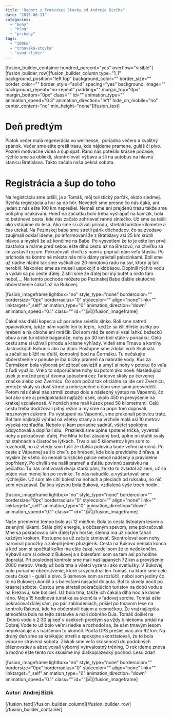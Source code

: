 ```yaml
---
title: "Report z Trnavskej Stovky od Andreja Bizíka"
date: "2015-06-11"
categories: 
  - "behy"
  - "blog"
  - "pribehy"
tags: 
  - "100km"
  - "trnavska-stovka"
  - "uvod-slider"
---
```


\[fusion\_builder\_container hundred\_percent="yes" overflow="visible"\]\[fusion\_builder\_row\]\[fusion\_builder\_column type="1\_1" background\_position="left top" background\_color="" border\_size="" border\_color="" border\_style="solid" spacing="yes" background\_image="" background\_repeat="no-repeat" padding="" margin\_top="0px" margin\_bottom="0px" class="" id="" animation\_type="" animation\_speed="0.3" animation\_direction="left" hide\_on\_mobile="no" center\_content="no" min\_height="none"\]\[fusion\_text\]

# Deň predtým

Piatok večer malá regenerácia vo wellnesse,  poriadna večera a kvalitný spánok. Večer sme ešte prešli trasu, kde nájdeme pramene, guláš či pivo. Pozreli motivačné videá a šup spať. Ráno nás potešilo krásne počasie, rýchlo sme sa obliekli, skontrolovali výbavu a šli na autobus na hlavnú stanicu Bratislava. Takto začala naša pekná sobota.

# Registrácia a šup do toho

Na registráciu sme prišli, ja a Tomáš, môj turistický parťák, okolo siedmej. Rýchla registrácia a hor sa do hôr. Nevedeli sme presne čo nás čaká, ani jeden z nás ešte 100 km neprešiel. Nemali sme ani prejdenú trasu takže sme boli plný očakávaní. Hneď na začiatku bolo treba vyšliapať na kamzík, bola to betónová cesta, kde nás začalo zohrievať ranné slniečko. Už sme sa tešili ako vstúpime do lesa. Ako sme si užívali prírodu, stretali turistov kilometre a čas utekal. Na Pezinskej babe sme stretli párik dôchodcov, čo sa zvedavo zaujímali odkiaľ ideme, po informovaní že z Bratislavy asi 25 km krútili hlavou a mysleli že už končíme na Babe. Po vysvetlení že to je ešte len prvá zastávka a máme pred sebou ešte dlhú cestu až na Brezovú, na chvíľku sa im zastavil rozum. Pokračovali chvíľu s nami a popriali nám veľa šťastia. Po príchode na kontrolné miesto nás milé dámy privítali palacinkami. Boli sme už riadne hladní tak sme vyčkali asi 20 minútovú radu na syr, ktorý aj tak nerobili. Nakoniec sme sa museli uspokojiť s klobásou. Doplnili rýchlo vodu a vydali sa po ceste ďalej. Zistili sme že ďalej bol iný bufet a nikto tam nebol,... Na tomto pochode môžete po Pezinskej Babe ďalšie skutočné občerstvenie čakať až na Bukovej.

\[fusion\_imageframe lightbox="no" style\_type="none" bordercolor="" bordersize="0px" borderradius="0" stylecolor="" align="none" link="" linktarget="\_self" animation\_type="0" animation\_direction="down" animation\_speed="0.1" class="" id=""\]![](images/Ja-Foto-na-Vápennej.jpg)\[/fusion\_imageframe\]

Čakal nás ďalší kopec a už poriadne svietilo slnko. Boli sme natretí opalovákom, takže nám vadilo len to teplo,  keďže sa išli dlhšie úseky po hrebeni a na oblohe ani mráčik. Bol som rád že som si vzal ľahkú bežeckú obuv a nie turistické bagandže, nohy po 30 km boli stále v poriadku. Celú cestu sme si užívali prírodu a krásne výhľady. Videli sme Trnavu a komíny Jaslovských Bohuníc ako na dlani. Postupne sme zdolali vrch Skalnatá a začali sa blížiť na ďalší, kontrolný bod na Čermáku. Tu nečakajte občerstvenie v ponuke je iba blízky prameň na nabratie vody. Kus za Čermákom bola výborná príležitosť osviežiť a umyť si nohy v potoku čo veľa z ľudí využilo. Vrelo to odporúčame nohy sú potom ako nové. Nasledujúci úsek je možné prejsť dvoma spôsobmi cez Taricove skaly po červenej značke alebo cez Zvernicu. Čo som počul tak oficiálne sa ide cez Zvernicu, pretože skaly sú dosť strmé a nebezpečné o čom sme sami presvedčili. Potom nás čakal nás strmší zostup dolu a následný výstup na Vápennú, čo bol ako sme aj predpokladali najťažší úsek, okolo 450 m prevýšenie na krátkej vzdialenosti. V nohách sme mali kúsok pred 50 kilometrami. Celú cestu treba dodržovali pitný režim a my sme sa popri tom dopovali hroznovým cukrom. Po vystúpení na Vápennú, sme prekonali polovicu trate. Bol tam najkrajší výhľad na všetky strany a na vrchole malá asi 10 metrov vysoká rozhľadňa. Nebolo si kam poriadne sadnúť, všetci spokojne oddychovali a dopĺňali silu.  Prezliekli sme úplne spotené tričká, vyvetrali nohy a pokračovali ďalej. Pre Mňa to bol zásadný bod, úplne mi stuhli svaly na stehnách a čiastočne lýtkach. Trvalo asi 5 kilometrov kým som to rozchodil, no už vtedy som tušil že ďalšia polovica bude veľmi náročná. Po ceste z Vápennej sa šlo chvíľu po hrebeni, kde bola pravidelne žihľava, a myslím že všetci čo nemali turistické palice neboli nadšený a pravidelne popŕhlený. Po chvíli sme našli prameň a ďalšiu povinnú zastávku na pečiatku. Tu nás motivovali dvaja starší páni, že kto to zvládol až sem, už sa pôjde viac menej len po rovinke. To nás nabudilo, a vyštartovali sme rýchlejšie. Už som ale cítil bolesť na nohách a pleciach od ruksaku, no nič som nevzdával. Ďalšou výzvou bola Buková, vzdialená vyše troch hodín.

\[fusion\_imageframe lightbox="no" style\_type="none" bordercolor="" bordersize="0px" borderradius="0" stylecolor="" align="none" link="" linktarget="\_self" animation\_type="0" animation\_direction="down" animation\_speed="0.1" class="" id=""\]![](images/Tomáš-a-ja-vapenna.jpg)\[/fusion\_imageframe\]

Naše priemerné tempo bolo asi 12 min/km. Bola to cesta listnatým lesom a zelenými lúkami. Stále plný energie, s občasným spevom, sme pokračovali. Mne sa pokračovalo čím ďalej tým horšie, stehná ma už riadne ťahali každým krokom. Postupne sa už začalo stmievať. Skontroloval som nohy, narovnal ponožky a zalepil jeden pľuzgierik. Cesta na Bukovú nemala konca a keď som si spočítal koľko ma ešte čaká, vedel som že to nedokončím. Vybavil som si odvoz z Bukovej a s bolesťami som sa tam asi po hodine dopratal. Pri poslednej kontrole sme mali našliapaných 72 km a prevýšenie 2000 metrov. Vtedy už bola tma a všetci vyzerali ako svetlušky. V Bukovej bolo poriadne občerstvenie, ktoré si vychutnal len Tomáš, na ktoré sme celú cestu čakali - guláš a pivo. S úsmevov som sa rozlúčil, nebol som jediný čo to na Bukovej ukončil a s bolesťami nasadol do auta. Bol to skvelý pocit po krásnej sobote. Cestou sme stretali pokračujúcich turistov na dobú vodu a na Brezovú, kde bol cieľ. Už bola tma, takže ich čakala dlhá noc a krásne ráno. Moja 15 hodinová turistika sa skončila v ľadovej sprche. Tomáš ešte pokračoval ďalej sám, po pár zablúdeniach, prišiel po tmavom lese na kontrolu Raková, kde ho občerstvili čajom a cesnečkou. Že vraj najlepšia atmosféra bola na tejto zástavke a mali dobrého DJa. Tomáš došiel na  Dobrú vodu o 2:30 aj keď v úsekoch predtým sa vždy k niekomu pridal na Dobrej Vode to už bolo veľmi riedke a rozhodol sa, že sám tmavým lesom nepokračuje a s nadšením to ukončil. Podľa GPS prešiel viac ako 92 km. Na druhý deň sme sa krivkajúc stretli a spokojne skonštatovali, že to bola výborne strávená sobota. Získali sme veľa skúseností do podobných bláznovstiev a absolvovali výborný vytrvalostný tréning. O rok ideme znova a možno ešte tento rok skúsime iný diaľkoplazecký pochod. Lesu zdar!

\[fusion\_imageframe lightbox="no" style\_type="none" bordercolor="" bordersize="0px" borderradius="0" stylecolor="" align="none" link="" linktarget="\_self" animation\_type="0" animation\_direction="down" animation\_speed="0.1" class="" id=""\]![](images/diplom.png)\[/fusion\_imageframe\]

### Autor: Andrej Bizík

\[/fusion\_text\]\[/fusion\_builder\_column\]\[/fusion\_builder\_row\]\[/fusion\_builder\_container\]
